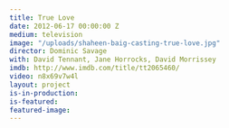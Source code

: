 ```yaml
---
title: True Love
date: 2012-06-17 00:00:00 Z
medium: television
image: "/uploads/shaheen-baig-casting-true-love.jpg"
director: Dominic Savage
with: David Tennant, Jane Horrocks, David Morrissey
imdb: http://www.imdb.com/title/tt2065460/
video: n8x69v7w4l
layout: project
is-in-production: 
is-featured: 
featured-image: 
---
```


